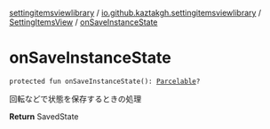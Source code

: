 [settingitemsviewlibrary](../../index.md) / [io.github.kaztakgh.settingitemsviewlibrary](../index.md) / [SettingItemsView](index.md) / [onSaveInstanceState](./on-save-instance-state.md)

# onSaveInstanceState

`protected fun onSaveInstanceState(): `[`Parcelable`](https://developer.android.com/reference/android/os/Parcelable.html)`?`

回転などで状態を保存するときの処理

**Return**
SavedState


